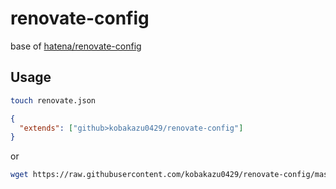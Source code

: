 # renovate-config

base of [hatena/renovate-config](https://github.com/hatena/renovate-config)

## Usage

```bash
touch renovate.json
```

```json
{
  "extends": ["github>kobakazu0429/renovate-config"]
}
```

or

```bash
wget https://raw.githubusercontent.com/kobakazu0429/renovate-config/master/renovate.json -O renovate.json
```
